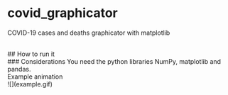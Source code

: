 # covid_graphicator  
COVID-19 cases and deaths graphicator with matplotlib  


<br/>
## How to run it  

<br/>
### Considerations  
You need the python libraries NumPy, matplotlib and pandas.  

<br/>
Example animation  <br/>
![](example.gif)
